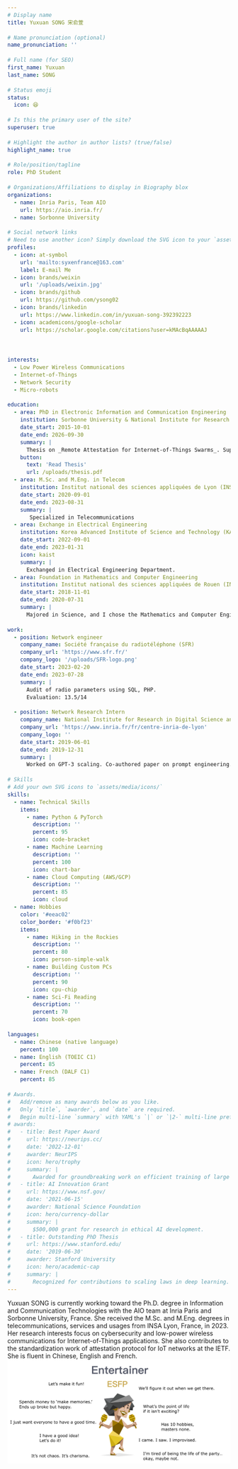 ```yaml
---
# Display name
title: Yuxuan SONG 宋俞萱

# Name pronunciation (optional)
name_pronunciation: ''

# Full name (for SEO)
first_name: Yuxuan
last_name: SONG

# Status emoji
status:
  icon: 😆

# Is this the primary user of the site?
superuser: true

# Highlight the author in author lists? (true/false)
highlight_name: true

# Role/position/tagline
role: PhD Student

# Organizations/Affiliations to display in Biography blox
organizations:
  - name: Inria Paris, Team AIO
    url: https://aio.inria.fr/ 
  - name: Sorbonne University

# Social network links
# Need to use another icon? Simply download the SVG icon to your `assets/media/icons/` folder.
profiles:
  - icon: at-symbol
    url: 'mailto:syxenfrance@163.com'
    label: E-mail Me
  - icon: brands/weixin
    url: '/uploads/weixin.jpg'  
  - icon: brands/github
    url: https://github.com/ysong02 
  - icon: brands/linkedin
    url: https://www.linkedin.com/in/yuxuan-song-392392223
  - icon: academicons/google-scholar
    url: https://scholar.google.com/citations?user=kMAcBqAAAAAJ



interests:
  - Low Power Wireless Communications
  - Internet-of-Things
  - Network Security
  - Micro-robots

education:
  - area: PhD in Electronic Information and Communication Engineering
    institution: Sorbonne University & National Institute for Research in Digital Science and Technology (Inria) Paris
    date_start: 2015-10-01
    date_end: 2026-09-30
    summary: |
      Thesis on _Remote Attestation for Internet-of-Things Swarms_. Supervised by Dr. Thomas Watteyne and Dr. Malisa Vucinic.
    button:
      text: 'Read Thesis'
      url: /uploads/thesis.pdf
  - area: M.Sc. and M.Eng. in Telecom
    institution: Institut national des sciences appliquées de Lyon (INSA Lyon)
    date_start: 2020-09-01
    date_end: 2023-08-31
    summary: |
       Specialized in Telecommunications
  - area: Exchange in Electrical Engineering
    institution: Korea Advanced Institute of Science and Technology (KAIST)
    date_start: 2022-09-01
    date_end: 2023-01-31
    icon: kaist
    summary: |
      Exchanged in Electrical Engineering Department.
  - area: Foundation in Mathematics and Computer Engineering
    institution: Institut national des sciences appliquées de Rouen (INSA Rouen)
    date_start: 2018-11-01
    date_end: 2020-07-31
    summary: |
      Majored in Science, and I chose the Mathematics and Computer Engineering

work:
  - position: Network engineer
    company_name: Société française du radiotéléphone (SFR) 
    company_url: 'https://www.sfr.fr/'
    company_logo: '/uploads/SFR-logo.png'
    date_start: 2023-02-20
    date_end: 2023-07-28
    summary: |
      Audit of radio parameters using SQL, PHP.
      Evaluation: 13.5/14

  - position: Network Research Intern
    company_name: National Institute for Research in Digital Science and Technology (Inria) Lyon
    company_url: 'https://www.inria.fr/fr/centre-inria-de-lyon'
    company_logo: ''
    date_start: 2019-06-01
    date_end: 2019-12-31
    summary: |
      Worked on GPT-3 scaling. Co-authored paper on prompt engineering.

# Skills
# Add your own SVG icons to `assets/media/icons/`
skills:
  - name: Technical Skills
    items:
      - name: Python & PyTorch
        description: ''
        percent: 95
        icon: code-bracket
      - name: Machine Learning
        description: ''
        percent: 100
        icon: chart-bar
      - name: Cloud Computing (AWS/GCP)
        description: ''
        percent: 85
        icon: cloud
  - name: Hobbies
    color: '#eeac02'
    color_border: '#f0bf23'
    items:
      - name: Hiking in the Rockies
        description: ''
        percent: 80
        icon: person-simple-walk
      - name: Building Custom PCs
        description: ''
        percent: 90
        icon: cpu-chip
      - name: Sci-Fi Reading
        description: ''
        percent: 70
        icon: book-open

languages:
  - name: Chinese (native language)
    percent: 100
  - name: English (TOEIC C1)
    percent: 85
  - name: French (DALF C1)
    percent: 85

# Awards.
#   Add/remove as many awards below as you like.
#   Only `title`, `awarder`, and `date` are required.
#   Begin multi-line `summary` with YAML's `|` or `|2-` multi-line prefix and indent 2 spaces below.
# awards:
#   - title: Best Paper Award
#     url: https://neurips.cc/
#     date: '2022-12-01'
#     awarder: NeurIPS
#     icon: hero/trophy
#     summary: |
#       Awarded for groundbreaking work on efficient training of large models.
#   - title: AI Innovation Grant
#     url: https://www.nsf.gov/
#     date: '2021-06-15'
#     awarder: National Science Foundation
#     icon: hero/currency-dollar
#     summary: |
#       $500,000 grant for research in ethical AI development.
#   - title: Outstanding PhD Thesis
#     url: https://www.stanford.edu/
#     date: '2019-06-30'
#     awarder: Stanford University
#     icon: hero/academic-cap
#     summary: |
#       Recognized for contributions to scaling laws in deep learning.
---
```


Yuxuan SONG is currently working toward the Ph.D. degree in Information and Communication Technologies with the AIO team at Inria Paris and Sorbonne University, France. She received the M.Sc. and M.Eng. degrees in telecommunications, services and usages from INSA Lyon, France, in 2023. Her research interests focus on cybersecurity and low-power wireless communications for Internet-of-Things applications. She also contributes to the standardization work of attestation protocol for IoT networks at the IETF. She is fluent in Chinese, English and French. 
![My MBTI personality type](mbti.png)
